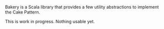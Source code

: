Bakery is a Scala library that provides a few utility abstractions to implement
the Cake Pattern.

This is work in progress. Nothing usable yet.
